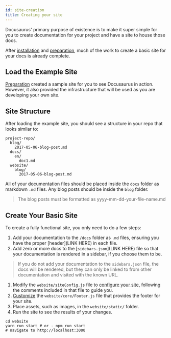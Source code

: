 ```yaml
---
id: site-creation
title: Creating your site
---
```


Docusaurus' primary purpose of existence is to make it super simple for you to create documentation for your project and have a site to house those docs.

After [installation](./getting-started-installation.md) and [preparation](./getting-started-preparation.md), much of the work to create a basic site for your docs is already complete.

## Load the Example Site

[Preparation](./getting-started-preparation.md) created a sample site for you to see Docusaurus in action. However, it also provided the infrastructure that will be used as you are developing your own site.

## Site Structure

After loading the example site, you should see a structure in your repo that looks similar to:

```
project-repo/
  blog/
    2017-05-06-blog-post.md
  docs/
    en/
      doc1.md
  website/
    blog/
      2017-05-06-blog-post.md
```

All of your documentation files should be placed inside the `docs` folder as markdown `.md` files. Any blog posts should be inside the `blog` folder.

> The blog posts must be formatted as yyyy-mm-dd-your-file-name.md

## Create Your Basic Site

To create a fully functional site, you only need to do a few steps:

1. Add your documentation to the `/docs` folder as `.md` files, ensuring you have the proper [header](LINK HERE) in each file.
1. Add zero or more docs to the [`sidebars.json`](LINK HERE) file so that your documentation is rendered in a sidebar, if you choose them to be.

  > If you do not add your documentation to the `sidebars.json` file, the docs will be rendered, but they can only be linked to from other documentation and visited with the known URL.

1. Modify the `website/siteConfig.js` file to [configure your site](LINK_HERE), following the comments included in that file to guide you.
1. [Customize](LINK_HERE_TO_CUSTOMIZATION) the `website/core/Footer.js` file that provides the footer for your site.
1. Place assets, such as images, in the `website/static/` folder.
1. Run the site to see the results of your changes.  

  ```
  cd website
  yarn run start # or - npm run start
  # navigate to http://localhost:3000
  ```
